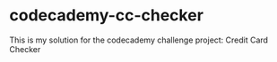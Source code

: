 # codecademy-cc-checker
This is my solution for the codecademy challenge project: Credit Card Checker
